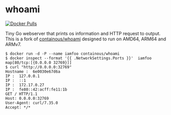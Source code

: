 # whoami

[![Docker Pulls](https://img.shields.io/docker/pulls/ctmagazin/whoami.svg)](https://hub.docker.com/r/ctmagazin/whoami/)

Tiny Go webserver that prints os information and HTTP request to output. This is a fork of [containous/whoami](https://github.com/containous/whoami) designed to run on AMD64, ARM64 and ARMv7.

```console
$ docker run -d -P --name iamfoo containous/whoami
$ docker inspect --format '{{ .NetworkSettings.Ports }}'  iamfoo
map[80/tcp:[{0.0.0.0 32769}]]
$ curl "http://0.0.0.0:32769"
Hostname :  6e0030e67d6a
IP :  127.0.0.1
IP :  ::1
IP :  172.17.0.27
IP :  fe80::42:acff:fe11:1b
GET / HTTP/1.1
Host: 0.0.0.0:32769
User-Agent: curl/7.35.0
Accept: */*
```
